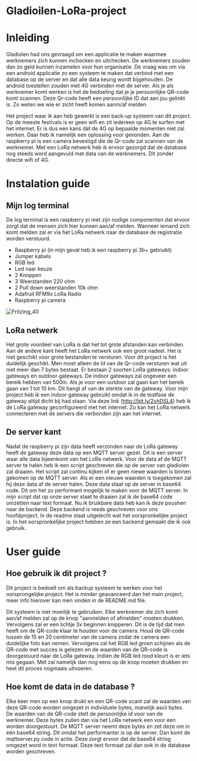 # Gladioilen-LoRa-project

# Inleiding
Gladiolen had ons gevraagd om een applicatie te maken waarmee werknemers zich kunnen inchecken en uitchecken. De werknemers zouden dan zo geld kunnen inzamelen voor hun organisatie. De vraag was om via een android applicatie zo een systeem te maken dat verbind met een database op de server en dat alle data keurig wordt bijgehouden. De android toestellen zouden met 4G verbinden met de server. Als je als werknemer komt werken is het de bedoeling dat je je persoonlijke QR-code komt scannen. Deze Qr-code heeft een persoonlijke ID dat aan jou gelinkt is. Zo weten we wie er zicht heeft komen aanm/af melden

Het project waar ik aan heb gewerkt is een back-up systeem van dit project. Op de meeste festivals is er geen wifi en zit iedereen op 4G te surfen met het internet. Er is dus een kans dat de 4G op bepaalde momenten niet zal werken. Daar heb ik namelijk een oplossing voor gevonden. Aan de raspberry pi is een camera bevestigd die de Qr-code zal scannen van de werknemer. Met een LoRa netwerk heb ik ervoor gezorgd dat de database nog steeds word aangevuld met data van de werknemers. Dit zonder directe wifi of 4G. 

# Instalation guide
## Mijn log terminal
De log terminal is een raspberry pi met zijn nodige componenten dat ervoor zorgt dat de mensen zich hier kunnen aan/af melden. Wanneer iemand zich komt melden zal er via het LoRa netwerk naar de database de registratie worden verstuurd.
  * Raspberry pi (in mijn geval heb ik een raspberry pi 3b+ gebruikt)
  * Jumper kabels
  * RGB led
  * Led naar keuze
  * 2 Knoppen
  * 3 Weerstanden 220 ohm
  * 2 Pull down weerstanden 10k ohm
  * Adafruit RFM9x LoRa Radio
  * Raspberry pi camera

![Fritzing_40](https://user-images.githubusercontent.com/38457884/75234731-626c7f80-57bb-11ea-82a4-980ed84fb3ce.png)

## LoRa netwerk
Het grote voordeel van LoRa is dat het tot grote afstanden kan verbinden. Aan de andere kant heeft het LoRa netwerk ook een groot nadeel. Het is niet geschikt voor grote bestanden te versturen. Voor dit project is het duidelijk geschikt. Men moet alleen de Id van de Qr-code versturen wat uit niet meer dan 7 bytes bestaat. Er bestaan 2 soorten LoRa gateways: indoor gateways en outdoor gateways. De indoor gateways zal ongeveer een bereik hebben van 500m. Als je voor een outdoor zal gaan kan het bereik gaan van 1 tot 10 km. Dit hangt af van de sterkte van de gateway.
Voor mijn project heb ik een indoor gateway gebruikt omdat ik in de testfase de gateway altijd dicht bij had staan. Via deze link (http://bit.ly/2vhDSL4) heb ik de LoRa gateway geconfigureerd met het internet. Zo kan het LoRa netwerk connecteren met de servers die verbonden zijn aan het internet. 


## De server kant
Nadat de raspberry pi zijn data heeft verzonden naar de LoRa gateway heeft de gateway deze data op een MQTT server gezet. Dit is een server waar alle data bijeenkomt van het LoRa netwerk. Voor de data af de MQTT server te halen heb ik een script geschreven die op de server van gladiolen zal draaien. Het script zal continu kijken of er geen niewe waarden is binnen gekomen op de MQTT server. Als er een nieuwe waarden is toegekomen zal hij deze data af de server halen. Deze data staat op de server in base64 code. Dit om het zo performant mogelijk te maken voor de MQTT server. In mijn script dat op onze server staat te draaien zal ik de base64 code omzetten naar text formaat. Nu ik bruikbare data heb kan ik deze poushen naar de backend. Deze backend is reeds geschreven voor ons hoofdproject. In de readme staat uitgelecht wat het oorspronkelijke project is. In het oorspronkelijke project hebben ze een backend gemaakt die ik ook gebruik. 

# User guide
## Hoe gebruik ik dit project ?
Dit project is bedoelt om als backup systeem te werken voor het oorsprongelijke project. Het is minder geavanceerd dan het main project, meer info hierover kan men vinden in de README.md file.

Dit systeem is niet moeilijk te gebruiken. Elke werknemer die zich komt aan/af melden zal op de knop "aanmelden of afmelden" moeten drukken. Vervolgens zal er een lichtje 3x beginnen knipperen. Dit is de tijd dat men heeft om de QR-code klaar te houden voor de camera. Houd de QR-code tussen de 15 en 20 centimeter van de camera zodat de camera een duidelijke foto kan nemen. Vervolgens zal het RGB led groen schijnen als de QR-code met succes is gelezen en de waarden van de QR-code is doorgestuurd naar de LoRa gateway.  Indien de RGB led rood kleurt is er iets mis gegaan. Met zal namelijk dan nog eens op de knop moeten drukken en heel dit proces nogmaals uitvoeren.

## Hoe komt de data in de database ?
Elke keer men op een knop drukt en een QR-code scant zal de waarden van deze QR-code worden omgezet in individuele bytes, manelijk ascii bytes. De waarden van de QR-code stelt de persoonlijke id voor van de werknemer. Deze bytes zullen dan via het LoRa netwerk een voor een worden doorgestuurt. De MQTT server neemt deze bytes en zet deze om in één base64 string. Dit omdat het performanter is op de server. Dan komt de mqttserver.py code in actie. Deze zorgt ervoor dat de base64 string omgezet word in text formaat. Deze text formaat zal dan ook in de database worden geschreven.
